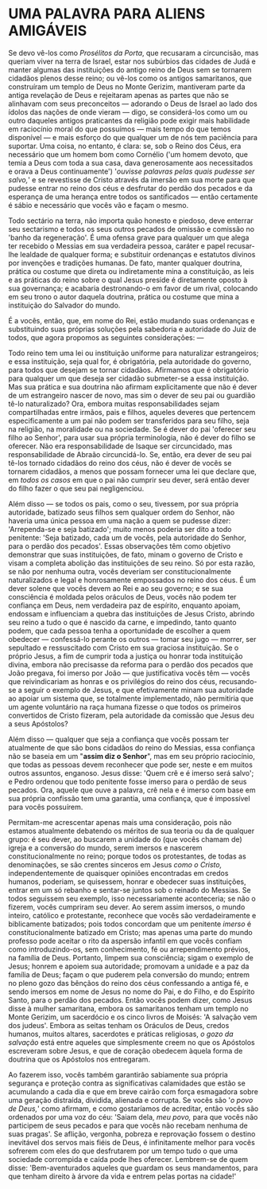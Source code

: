 # UMA PALAVRA PARA ALIENS AMIGÁVEIS

Se devo vê-los como *Prosélitos da Porta*, que recusaram a circuncisão, mas queriam viver na terra de Israel, estar nos subúrbios das cidades de Judá e manter algumas das instituições do antigo reino de Deus sem se tornarem cidadãos plenos desse reino; ou vê-los como os antigos samaritanos, que construíram um templo de Deus no Monte Gerizim, mantiveram parte da antiga revelação de Deus e rejeitaram apenas as partes que não se alinhavam com seus preconceitos — adorando o Deus de Israel ao lado dos ídolos das nações de onde vieram — digo, se considerá-los como um ou outro daqueles antigos praticantes da religião pode exigir mais habilidade em raciocínio moral do que possuímos — mais tempo do que temos disponível — e mais esforço do que qualquer um de nós tem paciência para suportar. Uma coisa, no entanto, é clara: se, sob o Reino dos Céus, era necessário que um homem bom como Cornélio ('um homem devoto, que temia a Deus com toda a sua casa, dava generosamente aos necessitados e orava a Deus continuamente') '*ouvisse palavras pelas quais pudesse ser salvo,*' e se revestisse de Cristo através da imersão em sua morte para que pudesse entrar no reino dos céus e desfrutar do perdão dos pecados e da esperança de uma herança entre todos os santificados — então certamente é sábio e necessário que vocês vão e façam o mesmo.

Todo sectário na terra, não importa quão honesto e piedoso, deve enterrar seu sectarismo e todos os seus outros pecados de omissão e comissão no 'banho da regeneração'. É uma ofensa grave para qualquer um que alega ter recebido o Messias em sua verdadeira pessoa, caráter e papel recusar-lhe lealdade de qualquer forma; e substituir ordenanças e estatutos divinos por invenções e tradições humanas. De fato, manter qualquer doutrina, prática ou costume que direta ou indiretamente mina a constituição, as leis e as práticas do reino sobre o qual Jesus preside é diretamente oposto à sua governança; e acabaria destronando-o em favor de um rival, colocando em seu trono o autor daquela doutrina, prática ou costume que mina a instituição do Salvador do mundo.

É a vocês, então, que, em nome do Rei, estão mudando suas ordenanças e substituindo suas próprias soluções pela sabedoria e autoridade do Juiz de todos, que agora propomos as seguintes considerações: —

Todo reino tem uma lei ou instituição uniforme para naturalizar estrangeiros; e essa instituição, seja qual for, é obrigatória, pela autoridade do governo, para todos que desejam se tornar cidadãos. Afirmamos que é obrigatório para qualquer um que deseja ser cidadão submeter-se a essa instituição. Mas sua prática e sua doutrina não afirmam explicitamente que não é dever de um estrangeiro nascer de novo, mas sim o dever de seu pai ou guardião tê-lo naturalizado? Ora, embora muitas responsabilidades sejam compartilhadas entre irmãos, pais e filhos, aqueles deveres que pertencem especificamente a um pai não podem ser transferidos para seu filho, seja na religião, na moralidade ou na sociedade. Se é dever do pai 'oferecer seu filho ao Senhor', para usar sua própria terminologia, não é dever do filho se oferecer. Não era responsabilidade de Isaque ser circuncidado, mas responsabilidade de Abraão circuncidá-lo. Se, então, era dever de seu pai tê-los tornado cidadãos do reino dos céus, não é dever de vocês se tornarem cidadãos, a menos que possam fornecer uma lei que declare que, em *todos os casos* em que o pai não cumprir seu dever, será então dever do filho fazer o que seu pai negligenciou.

Além disso — se todos os pais, como o seu, tivessem, por sua própria autoridade, batizado seus filhos sem qualquer ordem do Senhor, não haveria uma única pessoa em uma nação a quem se pudesse dizer: 'Arrependa-se e seja batizado'; muito menos poderia ser dito a todo penitente: 'Seja batizado, cada um de vocês, pela autoridade do Senhor, para o perdão dos pecados'. Essas observações têm como objetivo demonstrar que suas instituições, de fato, minam o governo de Cristo e visam a completa abolição das instituições de seu reino. Só por esta razão, se não por nenhuma outra, vocês deveriam ser constitucionalmente naturalizados e legal e honrosamente empossados no reino dos céus. É um dever solene que vocês devem ao Rei e ao seu governo; e se sua consciência é moldada pelos oráculos de Deus, vocês não podem ter confiança em Deus, nem verdadeira paz de espírito, enquanto apoiam, endossam e influenciam a quebra das instituições de Jesus Cristo, abrindo seu reino a tudo o que é nascido da carne, e impedindo, tanto quanto podem, que cada pessoa tenha a oportunidade de escolher a quem obedecer — confessá-lo perante os outros — tomar seu jugo — morrer, ser sepultado e ressuscitado com Cristo em sua graciosa instituição. Se o próprio Jesus, a fim de cumprir toda a justiça ou honrar toda instituição divina, embora não precisasse da reforma para o perdão dos pecados que João pregava, foi imerso por João — que justificativa vocês têm — vocês que reivindicariam as honras e os privilégios do reino dos céus, recusando-se a seguir o exemplo de Jesus, e que efetivamente minam sua autoridade ao apoiar um sistema que, se totalmente implementado, não permitiria que um agente voluntário na raça humana fizesse o que todos os primeiros convertidos de Cristo fizeram, pela autoridade da comissão que Jesus deu a seus Apóstolos?

Além disso — qualquer que seja a confiança que vocês possam ter atualmente de que são bons cidadãos do reino do Messias, essa confiança não se baseia em um "**assim diz o Senhor**", mas em seu próprio raciocínio, que todas as pessoas devem reconhecer que pode ser, neste e em muitos outros assuntos, enganoso. Jesus disse: 'Quem crê e é imerso será salvo'; e Pedro ordenou que todo penitente fosse imerso para o perdão de seus pecados. Ora, aquele que ouve a palavra, crê nela e é imerso com base em sua própria confissão tem uma garantia, uma confiança, que é impossível para vocês possuírem.

Permitam-me acrescentar apenas mais uma consideração, pois não estamos atualmente debatendo os méritos de sua teoria ou da de qualquer grupo: é seu dever, ao buscarem a unidade do (que vocês chamam de) igreja e a conversão do mundo, serem imersos e nascerem constitucionalmente no reino; porque todos os protestantes, de todas as denominações, se são crentes sinceros em Jesus *como o Cristo,* independentemente de quaisquer opiniões encontradas em credos humanos, poderiam, se quisessem, honrar e obedecer suas instituições, entrar em um só rebanho e sentar-se juntos sob o reinado do Messias. Se todos seguissem seu exemplo, isso necessariamente aconteceria; se não o fizerem, vocês cumpriram seu dever. Ao serem assim imersos, o mundo inteiro, católico e protestante, reconhece que vocês são verdadeiramente e biblicamente batizados; pois todos concordam que um penitente *imerso* é constitucionalmente batizado em Cristo; mas apenas uma parte do mundo professo pode aceitar o rito da aspersão infantil em que vocês confiam como introduzindo-os, sem conhecimento, fé ou arrependimento prévios, na família de Deus. Portanto, limpem sua consciência; sigam o exemplo de Jesus; honrem e apoiem sua autoridade; promovam a unidade e a paz da família de Deus; façam o que puderem pela conversão do mundo; entrem no pleno gozo das bênçãos do reino dos céus confessando a antiga fé, e sendo imersos em nome de Jesus no nome do Pai, e do Filho, e do Espírito Santo, para o perdão dos pecados. Então vocês podem dizer, como Jesus disse à mulher samaritana, embora os samaritanos tenham um templo no Monte Gerizim, um sacerdócio e os cinco livros de Moisés: 'A salvação vem dos judeus'. Embora as seitas tenham os Oráculos de Deus, credos humanos, muitos altares, sacerdotes e práticas religiosas, *o gozo da salvação* está entre aqueles que simplesmente creem no que os Apóstolos escreveram sobre Jesus, e que de coração obedecem àquela forma de doutrina que os Apóstolos nos entregaram.

Ao fazerem isso, vocês também garantirão sabiamente sua própria segurança e proteção contra as significativas calamidades que estão se acumulando a cada dia e que em breve cairão com força esmagadora sobre uma geração distraída, dividida, alienada e corrupta. Se vocês são '*o povo de Deus,*' como afirmam, e como gostaríamos de acreditar, então vocês são ordenados por uma voz do céu: 'Saiam dela, *meu povo,* para que vocês não participem de seus pecados e para que vocês não recebam nenhuma de suas pragas'. Se aflição, vergonha, pobreza e reprovação fossem o destino inevitável dos servos mais fiéis de Deus, é infinitamente melhor para vocês sofrerem com eles do que desfrutarem por um tempo tudo o que uma sociedade corrompida e caída pode lhes oferecer. Lembrem-se de quem disse: 'Bem-aventurados aqueles que guardam os seus mandamentos, para que tenham direito à árvore da vida e entrem pelas portas na cidade!'
